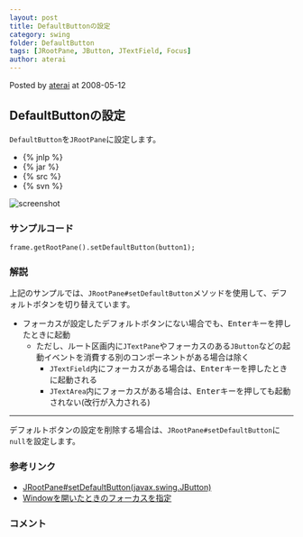 ```yaml
---
layout: post
title: DefaultButtonの設定
category: swing
folder: DefaultButton
tags: [JRootPane, JButton, JTextField, Focus]
author: aterai
---
```


Posted by [aterai](http://terai.xrea.jp/aterai.html) at 2008-05-12

## DefaultButtonの設定
`DefaultButton`を`JRootPane`に設定します。

- {% jnlp %}
- {% jar %}
- {% src %}
- {% svn %}

<!-- dummy comment line for breaking list -->

![screenshot](https://lh5.googleusercontent.com/_9Z4BYR88imo/TQTKiSOjSTI/AAAAAAAAAWI/e462LXNNrYU/s800/DefaultButton.png)

### サンプルコード
<pre class="prettyprint"><code>frame.getRootPane().setDefaultButton(button1);
</code></pre>

### 解説
上記のサンプルでは、`JRootPane#setDefaultButton`メソッドを使用して、デフォルトボタンを切り替えています。

- フォーカスが設定したデフォルトボタンにない場合でも、<kbd>Enter</kbd>キーを押したときに起動
    - ただし、ルート区画内に`JTextPane`やフォーカスのある`JButton`などの起動イベントを消費する別のコンポーネントがある場合は除く
        - `JTextField`内にフォーカスがある場合は、<kbd>Enter</kbd>キーを押したときに起動される
        - `JTextArea`内にフォーカスがある場合は、<kbd>Enter</kbd>キーを押しても起動されない(改行が入力される)

<!-- dummy comment line for breaking list -->

- - - -
デフォルトボタンの設定を削除する場合は、`JRootPane#setDefaultButton`に`null`を設定します。

### 参考リンク
- [JRootPane#setDefaultButton(javax.swing.JButton)](http://docs.oracle.com/javase/jp/6/api/javax/swing/JRootPane.html#setDefaultButton%28javax.swing.JButton%29)
- [Windowを開いたときのフォーカスを指定](http://terai.xrea.jp/Swing/DefaultFocus.html)

<!-- dummy comment line for breaking list -->

### コメント

